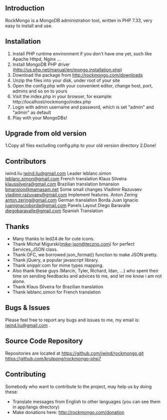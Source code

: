 Introduction
--------------------------------------
RockMongo is a MongoDB administration tool, written in PHP 7.33, very easy to install and use.


Installation
--------------------------------------
1. Install PHP runtime environment if you don't have one yet, such like Apache Httpd, Nginx ...
2. Install MongoDB PHP driver (http://us.php.net/manual/en/mongo.installation.php)
3. Download the package from http://rockmongo.com/downloads
4. Unzip the files into your disk, under root of your site
5. Open the config.php with your convenient editor, change host, port, admins and so on to yours
6. Visit the index.php in your browser, for example: http://localhost/rockmongo/index.php
7. Login with admin username and password, which is set "admin" and "admin" as default
8. Play with your MongoDBs!


Upgrade from old version
--------------------------------------
1.Copy all files excluding config.php to your old version directory
2.Done!


Contributors
--------------------------------------
iwind.liu <iwind.liu@gmail.com> Leader
leblanc.simon <leblanc.simon@gmail.com> French translation
Klaus Silveira <klaussilveira@gmail.com> Brazilian translation
bmansion <bmansion@mamasam.net> Some small changes
Vladimir Razuvaev <vladimir.razuvaev@gmail.com> Implement features.
Anton Zering <anton.zering@gmail.com> German translation
Borda Juan Ignacio <juanignacioborda@gmail.com> Panels Layout
Diego Baravalle <diegobaravalle@gmail.com> Spanish Translation


Thanks
--------------------------------------
* Many thanks to led24.de for cute icons. 
* Thank Michal Migurski(<mike-json@teczno.com>) for perfect Services_JSON class.
* Thank OFC,  we borrowed json_format() function to make JSON pretty. 
* Thank jQuery, a popular javascript library.
* Thank snipplr.com for mime types mapping.
* Also thank these guys (Marcin, Tyler, Richard, Idan, ...) who spent their time on
  sending feedbacks and advices to me, and let me know i am not alone. 
* Thank Klaus Silveira for Brazilian translation
* Thank leblanc.simon for French translation

Bugs & Issues
--------------------------------------
Please feel free to report any bugs and issues to me, my email is: iwind.liu@gmail.com .


Source Code Repository
--------------------------------------
Repositories are located at 
  https://github.com/iwind/rockmongo.git
  https://github.com/krutpong/rockmongo-php7


Contributing
--------------------------------------
Somebody who want to contribute to the project, may help us by doing these:
* Translate messages from English to other languages (you can see them in app/langs directory)
* Make donations here: http://rockmongo.com/donation
